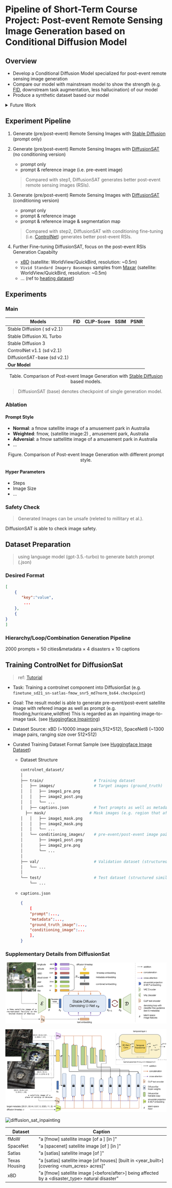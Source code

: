 # Pipeline of Short-Term Course Project: Post-event Remote Sensing Image Generation based on Conditional Diffusion Model

## Overview

- Develop a Conditional Diffusion Model specialized for post-event remote sensing image generation
- Compare our model with mainstream model to show the strength (e.g. [FID](https://proceedings.neurips.cc/paper/2017/hash/8a1d694707eb0fefe65871369074926d-Abstract.html), downstream task augmentation, less hallucination) of our model
- Produce a synthetic dataset based our model  

<details>
<summary>Future Work</summary>
1. ControlNet++: Improving Conditional Controls with Efficient Consistency Feedback
   <a href="https://github.com/liming-ai/ControlNet_Plus_Plus">Code</a>,
   <a href="https://liming-ai.github.io/ControlNet_Plus_Plus/">Paper</a> (Accepted by ECCV 2024)<div></div>
2. Uni-ControlNet: All-in-One Control to Text-to-Image Diffusion Models
   <a href="https://github.com/ShihaoZhaoZSH/Uni-ControlNet">Code</a>,
   <a href="https://proceedings.neurips.cc/paper_files/paper/2023/hash/2468f84a13ff8bb6767a67518fb596eb-Abstract-Conference.html">Paper</a> (Accepted by NeurIPS 2023)
   <div></div>
3. OpenEarthMap: A Benchmark Dataset for Global High-Resolution Land Cover Mapping
   <a href="https://open-earth-map.org/">Dataset</a>,
   <a href="https://openaccess.thecvf.com/content/WACV2023/html/Xia_OpenEarthMap_A_Benchmark_Dataset_for_Global_High-Resolution_Land_Cover_Mapping_WACV_2023_paper.html">Paper</a> (Accepted by WACV 2023)
   <div></div>
</details>

## Experiment Pipeline

1. Generate (pre/post-event) Remote Sensing Images with [Stable Diffusion](https://github.com/CompVis/stable-diffusion) (prompt only)

2. Generate (pre/post-event)  Remote Sensing Images with [DiffusionSAT](https://github.com/samar-khanna/DiffusionSat) (no conditioning version)

   - prompt only
   - prompt & reference image (i.e. pre-event image)

   > Compared with step1, DiffusionSAT generates better post-event remote sensing images (RSIs).

3. Generate (pre/post-event) Remote Sensing Images with [DiffusionSAT](https://github.com/samar-khanna/DiffusionSat) (conditioning version)

   - prompt only
   - prompt & reference image
   - prompt & reference image & segmentation map

   > Compared with step2, DiffusionSAT with conditioning fine-tuning (i.e. [ControlNet](https://github.com/lllyasviel/ControlNet)) generates better post-event RSIs.

4. Further Fine-tuning DiffusionSAT, focus on the post-event RSIs Generation Capabilty

   - [xBD](https://xview2.org/dataset) (satellite: WorldView/QuickBird, resolution: ~0.5m)
   - `Vivid Standard Imagery Basemaps` samples from [Maxar](https://resources.maxar.com/product-samples/vivid-standard-imagery-basemaps-global-locations) (satellite: WorldView/QuickBird,  resolution: ~0.5m)
   - ... (ref to [heating dataset](../paper_writing/paper.md#dataset))

## Experiments

### Main

| Models                      | FID  | CLIP-Score | SSIM | PSNR |
| --------------------------- | ---- | ---------- | ---- | ---- |
| Stable Diffusion ( sd v2.1) |      |            |      |      |
| Stable Diffusion XL Turbo   |      |            |      |      |
| Stable Diffusion 3          |      |            |      |      |
| ControlNet v1.1 (sd v2.1)   |      |            |      |      |
| DiffusionSAT-base (sd v2.1) |      |            |      |      |
| **Our Model**               |      |            |      |      |

<div align="center">Table. Comparison of Post-event Image Generation with <a href="https://github.com/CompVis/stable-diffusion">Stable Diffusion</a> based models.</div>

> DiffusionSAT (base)  denotes checkpoint of single generation model.

### Ablation

#### Prompt Style

- **Normal**: a fmow satellite image of a amusement park in Australia
- **Weighted**: fmow, (satellite image:2) , amusement park, Australia
- **Adversial**: a fmow sattellitte image of a amusement park in Australia
- ...

<div align="center">Figure. Comparison of Post-event Image Generation with different prompt style.</div>

#### Hyper Parameters

- Steps
- Image Size
- ...

### Safety Check

> Generated Images can be unsafe (releted to millitary et al.).

DiffusionSAT is able to check image safety.

## Dataset Preparation

> using language model (gpt-3.5.-turbo) to generate batch prompt (.json)

### Desired Format

```json
[
    {
       "key":"value",
        ...
    },
    {
}
]
```

### Hierarchy/Loop/Combination Generation Pipeline

2000 prompts = 50 cities&metadata × 4 disasters  × 10 captions

## Training ControlNet for DiffusionSat

> ref: [Tutorial](https://huggingface.co/blog/train-your-controlnet)

- Task: Training a controlnet component into DiffusionSat (e.g. `finetune_sd21_sn-satlas-fmow_snr5_md7norm_bs64.checkpoint`)

- Goal: The result model is able to generate pre-event/post-event satellite image with refered image as well as prompt (e.g. flooding,hurricane,wildfire) This is regarded as an inpainting image-to-image task. (see [Huggingface Inpainting](https://huggingface.co/docs/diffusers/v0.29.2/en/using-diffusers/sdxl#image-to-image))

- Dataset Source: xBD (~10000 image pairs,512×512), SpaceNet8 (~1300 image pairs, ranging size over 512×512)

- Curated Training Dataset Format Sample (see [Huggingface Image Dataset](https://huggingface.co/docs/datasets/image_dataset#imagefolder))

  - Dataset Structure

      ```bash
      controlnet_dataset/
      │
      ├── train/                      # Training dataset
      │   ├── images/                 # Target images (ground_truth)
      │   │   ├── image1_pre.png
      │   │   ├── image2_post.png
      │   │   └── ...
      │   ├── captions.json           # Text prompts as well as metadata for each image
      	├── mask/                   # Mask images (e.g. region that affected by disaster)
      │   │   ├── image1_mask.png
      │   │   ├── image2_mask.png
      │   │   └── ...
      │   └── conditioning_images/    # pre-event/post-event image paired with target image
      │       ├── image1_post.png
      │       ├── image2_pre.png
      │       └── ...
      │
      ├── val/                        # Validation dataset (structured similarly to train/)
      │   └── ...
      │
      └── test/                       # Test dataset (structured similarly to train/)
          └── ...
      
      ```
  
  - `captions.json`
  
      ```json
      {
          [
          "prompt":...,
          "metadata":...,
          "ground_truth_image":...,
          "conditioning_image":...
          ],
      }
      ```
  
      

### Supplementary Details from DiffusionSat

![](./assets/teaser.png)

![diffusion_sat_controlnet](./assets/diffusion_sat_controlnet.png)

![diffusion_sat_inpainting](./assets/diffusion_sat_inpainting.png)

| Dataset       | Caption                                                      |
| ------------- | ------------------------------------------------------------ |
| fMoW          | "a [fmow] satellite image [of a <object>] [in <country>]"    |
| SpaceNet      | "a [spacenet] satellite image [of <object>] [in <city>]"     |
| Satlas        | "a [satlas] satellite image [of <object>]"                   |
| Texas Housing | "a [satlas] satellite image [of houses] [built in <year_built>] [covering <num_acres> acres]" |
| xBD           | "a [fmow] satellite image [<before/after>] being affected by a <disaster_type> natural disaster" |

